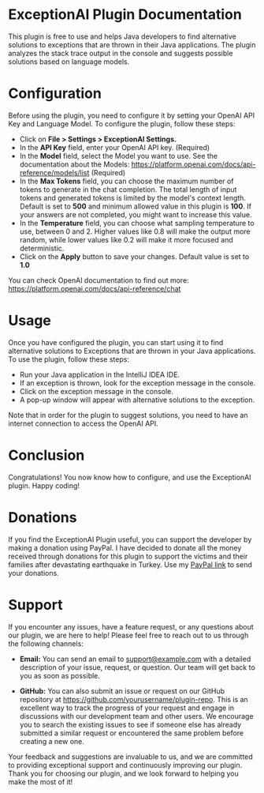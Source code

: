# ExceptionAI Plugin Documentation
This plugin is free to use and helps Java developers to find alternative solutions to exceptions that are thrown in their Java applications. The plugin analyzes the stack trace output in the console and suggests possible solutions based on language models.

# Configuration
Before using the plugin, you need to configure it by setting your OpenAI API Key and Language Model. To configure the plugin, follow these steps:
* Click on <b>File > Settings > ExceptionAI Settings.</b>
* In the <b>API Key</b> field, enter your OpenAI API key. (Required)
* In the <b>Model</b> field, select the Model you want to use. See the documentation about the Models: https://platform.openai.com/docs/api-reference/models/list (Required)
* In the <b>Max Tokens</b> field, you can choose the maximum number of tokens to generate in the chat completion. The total length of input tokens and generated tokens is limited by the model's context length. Default is set to <b>500</b> and minimum allowed value in this plugin is <b>100</b>. If your answers are not completed, you might want to increase this value.
* In the <b>Temperature</b> field, you can choose what sampling temperature to use, between 0 and 2. Higher values like 0.8 will make the output more random, while lower values like 0.2 will make it more focused and deterministic.
* Click on the <b>Apply</b> button to save your changes. Default value is set to <b>1.0</b>

You can check OpenAI documentation to find out more: https://platform.openai.com/docs/api-reference/chat

# Usage
Once you have configured the plugin, you can start using it to find alternative solutions to Exceptions that are thrown in your Java applications. To use the plugin, follow these steps:</p>
* Run your Java application in the IntelliJ IDEA IDE.
* If an exception is thrown, look for the exception message in the console.
* Click on the exception message in the console.
* A pop-up window will appear with alternative solutions to the exception.

Note that in order for the plugin to suggest solutions, you need to have an internet connection to access the OpenAI API.

# Conclusion
Congratulations! You now know how to configure, and use the ExceptionAI plugin. Happy coding!
  
# Donations
If you find the ExceptionAI Plugin useful, you can support the developer by making a donation using PayPal.
I have decided to donate all the money received through donations for this plugin to support the victims and their families after devastating earthquake in Turkey.
Use my <a href="https://www.paypal.com/donate/?business=Z8BCRWQ99B99S&no_recurring=0&item_name=Donations+help+to+support+the+ongoing+development+of+the+ExceptionAI+plugin.&currency_code=USD">PayPal link</a> to send your donations.

# Support

If you encounter any issues, have a feature request, or any questions about our plugin, we are here to help! Please feel free to reach out to us through the following channels:

* <b>Email:</b> You can send an email to support@example.com with a detailed description of your issue, request, or question. Our team will get back to you as soon as possible.

* <b>GitHub:</b> You can also submit an issue or request on our GitHub repository at https://github.com/yourusername/plugin-repo. This is an excellent way to track the progress of your request and engage in discussions with our development team and other users. We encourage you to search the existing issues to see if someone else has already submitted a similar request or encountered the same problem before creating a new one.

Your feedback and suggestions are invaluable to us, and we are committed to providing exceptional support and continuously improving our plugin. Thank you for choosing our plugin, and we look forward to helping you make the most of it!